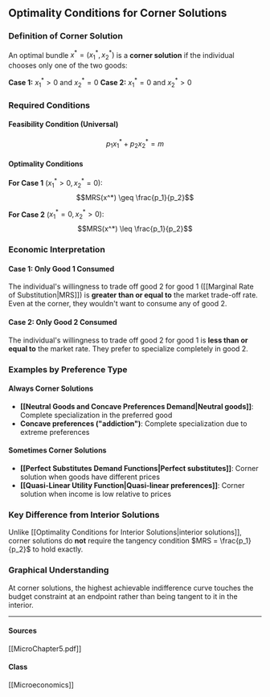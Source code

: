 ## Optimality Conditions for Corner Solutions

### Definition of Corner Solution
An optimal bundle $x^* = (x_1^*, x_2^*)$ is a **corner solution** if the individual chooses only one of the two goods:

**Case 1:** $x_1^* > 0$ and $x_2^* = 0$
**Case 2:** $x_1^* = 0$ and $x_2^* > 0$

### Required Conditions

#### Feasibility Condition (Universal)
$$p_1x_1^* + p_2x_2^* = m$$

#### Optimality Conditions

**For Case 1** ($x_1^* > 0, x_2^* = 0$):
$$MRS(x^*) \geq \frac{p_1}{p_2}$$

**For Case 2** ($x_1^* = 0, x_2^* > 0$):  
$$MRS(x^*) \leq \frac{p_1}{p_2}$$

### Economic Interpretation

#### Case 1: Only Good 1 Consumed
The individual's willingness to trade off good 2 for good 1 ([[Marginal Rate of Substitution|MRS]]) is **greater than or equal to** the market trade-off rate. Even at the corner, they wouldn't want to consume any of good 2.

#### Case 2: Only Good 2 Consumed  
The individual's willingness to trade off good 2 for good 1 is **less than or equal to** the market rate. They prefer to specialize completely in good 2.

### Examples by Preference Type

#### Always Corner Solutions
- **[[Neutral Goods and Concave Preferences Demand|Neutral goods]]**: Complete specialization in the preferred good
- **Concave preferences ("addiction")**: Complete specialization due to extreme preferences

#### Sometimes Corner Solutions
- **[[Perfect Substitutes Demand Functions|Perfect substitutes]]**: Corner solution when goods have different prices
- **[[Quasi-Linear Utility Function|Quasi-linear preferences]]**: Corner solution when income is low relative to prices

### Key Difference from Interior Solutions
Unlike [[Optimality Conditions for Interior Solutions|interior solutions]], corner solutions do **not** require the tangency condition $MRS = \frac{p_1}{p_2}$ to hold exactly.

### Graphical Understanding
At corner solutions, the highest achievable indifference curve touches the budget constraint at an endpoint rather than being tangent to it in the interior.

---
#### Sources
[[MicroChapter5.pdf]]
#### Class
[[Microeconomics]]